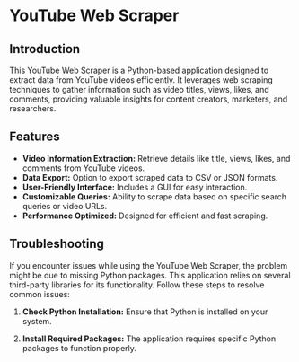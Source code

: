 # YouTube Web Scraper

## Introduction
This YouTube Web Scraper is a Python-based application designed to extract data from YouTube videos efficiently. 
It leverages web scraping techniques to gather information such as video titles, views, likes, and comments, 
providing valuable insights for content creators, marketers, and researchers.

## Features
- **Video Information Extraction:** Retrieve details like title, views, likes, and comments from YouTube videos.
- **Data Export:** Option to export scraped data to CSV or JSON formats.
- **User-Friendly Interface:** Includes a GUI for easy interaction.
- **Customizable Queries:** Ability to scrape data based on specific search queries or video URLs.
- **Performance Optimized:** Designed for efficient and fast scraping.

## Troubleshooting

If you encounter issues while using the YouTube Web Scraper, the problem might be due to missing Python packages. 
This application relies on several third-party libraries for its functionality. Follow these steps to resolve common
issues:

1. **Check Python Installation:**
   Ensure that Python is installed on your system.

2. **Install Required Packages:**
   The application requires specific Python packages to function properly.
